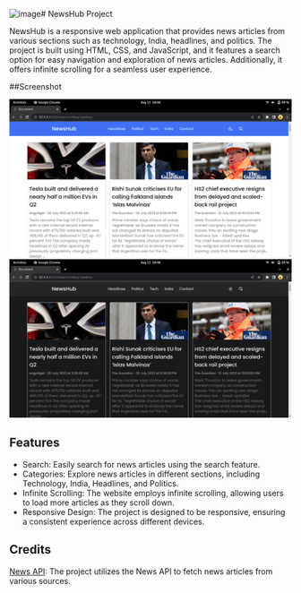 ![image](https://github.com/nitesh9109/newshub/assets/134139829/0d2fe9c7-6214-44f1-97f1-5d7d90dba62d)# NewsHub Project

NewsHub is a responsive web application that provides news articles from various sections such as technology, India, headlines, and politics. The project is built using HTML, CSS, and JavaScript, and it features a search option for easy navigation and exploration of news articles. Additionally, it offers infinite scrolling for a seamless user experience.

##Screenshot

![Screenshot](newshub.png)
![Screenshot](newshub2.png)


## Features

- Search: Easily search for news articles using the search feature.
- Categories: Explore news articles in different sections, including Technology, India, Headlines, and Politics.
- Infinite Scrolling: The website employs infinite scrolling, allowing users to load more articles as they scroll down.
- Responsive Design: The project is designed to be responsive, ensuring a consistent experience across different devices.

## Credits 

[News API](https://newsapi.org/): The project utilizes the News API to fetch news articles from various sources.

